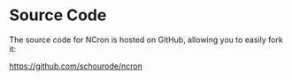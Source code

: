 # Source Code #

The source code for NCron is hosted on GitHub, allowing you to easily fork it:

https://github.com/schourode/ncron
